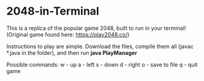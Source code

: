 # 2048-in-Terminal

This is a replica of the popular game 2048, built to run in your terminal! (Original game found here: https://play2048.co/)

Instructions to play are simple. Download the files, compile them all (javac *.java in the folder), and then run __**java PlayManager**__

Possible commands:
w - up
a - left
s - down
d - right
o - save to file
q - quit game
